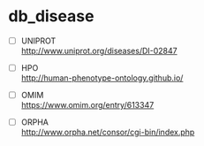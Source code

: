 # db_disease

- [ ] UNIPROT <br />
http://www.uniprot.org/diseases/DI-02847

- [ ] HPO <br />
http://human-phenotype-ontology.github.io/

- [ ] OMIM <br />
https://www.omim.org/entry/613347

- [ ] ORPHA <br />
http://www.orpha.net/consor/cgi-bin/index.php
